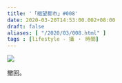 ```yaml
---
title: '「絕望都市」#008'
date: 2020-03-20T14:53:00.002+08:00
draft: false
aliases: [ "/2020/03/008.html" ]
tags : [lifestyle - 攝 ‧ 時間]
---
```


![](/images/hopeless008.jpg)

撤回。